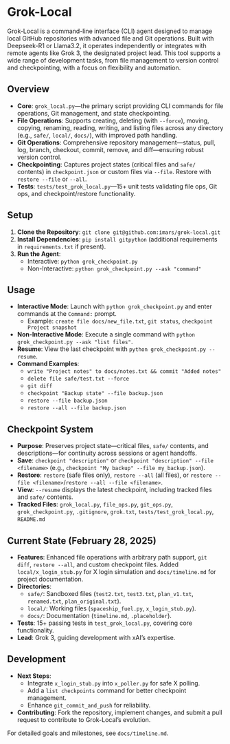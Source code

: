 # Grok-Local

Grok-Local is a command-line interface (CLI) agent designed to manage local GitHub repositories with advanced file and Git operations. Built with Deepseek-R1 or Llama3.2, it operates independently or integrates with remote agents like Grok 3, the designated project lead. This tool supports a wide range of development tasks, from file management to version control and checkpointing, with a focus on flexibility and automation.

## Overview
- **Core**: `grok_local.py`—the primary script providing CLI commands for file operations, Git management, and state checkpointing.
- **File Operations**: Supports creating, deleting (with `--force`), moving, copying, renaming, reading, writing, and listing files across any directory (e.g., `safe/`, `local/`, `docs/`), with improved path handling.
- **Git Operations**: Comprehensive repository management—status, pull, log, branch, checkout, commit, remove, and diff—ensuring robust version control.
- **Checkpointing**: Captures project states (critical files and `safe/` contents) in `checkpoint.json` or custom files via `--file`. Restore with `restore --file` or `--all`.
- **Tests**: `tests/test_grok_local.py`—15+ unit tests validating file ops, Git ops, and checkpoint/restore functionality.

## Setup
1. **Clone the Repository**: `git clone git@github.com:imars/grok-local.git`
2. **Install Dependencies**: `pip install gitpython` (additional requirements in `requirements.txt` if present).
3. **Run the Agent**: 
   - Interactive: `python grok_checkpoint.py`
   - Non-Interactive: `python grok_checkpoint.py --ask "command"`

## Usage
- **Interactive Mode**: Launch with `python grok_checkpoint.py` and enter commands at the `Command:` prompt.
  - Example: `create file docs/new_file.txt`, `git status`, `checkpoint Project snapshot`
- **Non-Interactive Mode**: Execute a single command with `python grok_checkpoint.py --ask "list files"`.
- **Resume**: View the last checkpoint with `python grok_checkpoint.py --resume`.
- **Command Examples**:
  - `write "Project notes" to docs/notes.txt && commit "Added notes"`
  - `delete file safe/test.txt --force`
  - `git diff`
  - `checkpoint "Backup state" --file backup.json`
  - `restore --file backup.json`
  - `restore --all --file backup.json`

## Checkpoint System
- **Purpose**: Preserves project state—critical files, `safe/` contents, and descriptions—for continuity across sessions or agent handoffs.
- **Save**: `checkpoint "description"` or `checkpoint "description" --file <filename>` (e.g., `checkpoint "My backup" --file my_backup.json`).
- **Restore**: `restore` (safe files only), `restore --all` (all files), or `restore --file <filename>`/`restore --all --file <filename>`.
- **View**: `--resume` displays the latest checkpoint, including tracked files and `safe/` contents.
- **Tracked Files**: `grok_local.py`, `file_ops.py`, `git_ops.py`, `grok_checkpoint.py`, `.gitignore`, `grok.txt`, `tests/test_grok_local.py`, `README.md`

## Current State (February 28, 2025)
- **Features**: Enhanced file operations with arbitrary path support, `git diff`, `restore --all`, and custom checkpoint files. Added `local/x_login_stub.py` for X login simulation and `docs/timeline.md` for project documentation.
- **Directories**:
  - `safe/`: Sandboxed files (`test2.txt`, `test3.txt`, `plan_v1.txt`, `renamed.txt`, `plan_original.txt`).
  - `local/`: Working files (`spaceship_fuel.py`, `x_login_stub.py`).
  - `docs/`: Documentation (`timeline.md`, `.placeholder`).
- **Tests**: 15+ passing tests in `test_grok_local.py`, covering core functionality.
- **Lead**: Grok 3, guiding development with xAI’s expertise.

## Development
- **Next Steps**:
  - Integrate `x_login_stub.py` into `x_poller.py` for safe X polling.
  - Add a `list checkpoints` command for better checkpoint management.
  - Enhance `git_commit_and_push` for reliability.
- **Contributing**: Fork the repository, implement changes, and submit a pull request to contribute to Grok-Local’s evolution.

For detailed goals and milestones, see `docs/timeline.md`.
